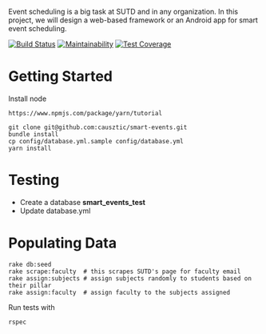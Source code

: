 Event scheduling is a big task at SUTD and in any organization. In this project, we will design a web-based framework or an Android app for smart event scheduling.

[![Build Status](https://travis-ci.org/causztic/smart-events.svg?branch=master)](https://travis-ci.org/causztic/smart-events)
[![Maintainability](https://api.codeclimate.com/v1/badges/517471ecad1083fbb8b6/maintainability)](https://codeclimate.com/github/causztic/smart-events/maintainability)
[![Test Coverage](https://api.codeclimate.com/v1/badges/517471ecad1083fbb8b6/test_coverage)](https://codeclimate.com/github/causztic/smart-events/test_coverage)
# Getting Started

Install node
```
https://www.npmjs.com/package/yarn/tutorial
```

```
git clone git@github.com:causztic/smart-events.git
bundle install
cp config/database.yml.sample config/database.yml
yarn install
```

# Testing
- Create a database **smart_events_test**
- Update database.yml


# Populating Data
```
rake db:seed
rake scrape:faculty  # this scrapes SUTD's page for faculty email
rake assign:subjects # assign subjects randomly to students based on their pillar
rake assign:faculty  # assign faculty to the subjects assigned
```

Run tests with
```
rspec
```